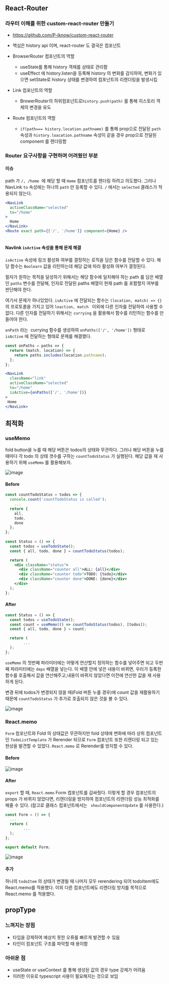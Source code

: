## React-Router 

### 라우터 이해를 위한 custom-react-router 만들기 

- https://github.com/P-iknow/custom-react-router

- 핵심은 history api 이며, react-router 도 결국은 컴포넌트
- BrowserRouter 컴포넌트의 역할
  - useState를 통해 history 객체를 상태로 관리함
  - useEffect 에  history.listen을 등록해 history 의 변화를 감지하여, 변화가 있으면 setState로 history 상태를 변경하여 컴포넌트의 리렌더링을 발생시킴 
- Link 컴포넌트의 역할
  - BrowerRouter의 하위컴포넌트로`history.push(path)` 를 통해 히스토리 객체의 변경을 유도
- Route 컴포넌트의 역할 
  - `if(path=== history.location.pathname)` 를 통해 prop으로 전달된  `path` 속성과 `history.loacation.pathname` 속성이 같을 경우 prop으로 전달된 component 를 렌더링함

### Router 요구사항을 구현하며 어려웠던 부분

#### 이슈

path 가 `/, /home`  에 해당 할 때 `Home` 컴포넌트를 렌더링 하려고 의도했다. 그러나 NavLink `to`  속성에는 하나의 `path` 만 등록할 수 있다. `/` 에서는 `selected` 클래스가 적용되지 않는다.   

```jsx
<NavLink
  activeClassName="selected"
  to="/home"
>
  Home
</NavLink>
<Route exact path={['/', '/home']} component={Home} />
  

```

#### Navlink `isActive` 속성을 통해 문제 해결 

`isActive` 속성에  링크 활성화 여부를 결정하는 로직을 담은 함수를 전달할 수 있다. 해당 함수는 `Boolearn`  값을 리턴하는데 해당 값에 따라 활성화 여부가 결정된다. 

필자가 원하는 목적을 달성하기 위해서는 해당 함수에 일치해야 하는 path 를 담은 배열인 `paths`  변수를 전달해, 인자로 전달된 paths 배열이 현재 path 를 포함할지 여부를 판단해야 한다.  

여기서 문제가 하나있었다.  `isActive` 에 전달되는 함수는 `(location, match) => {}` 의 프로토콜을 가지고 있어 `loaction, match `  이외에 다른 인자를 전달하여 사용할 수 없다. 다른 인자를 전달하기 위해서는 `currying` 을 활용해서 함수를 리턴하는 함수를 만들어야 한다.  

`onPath` 라는  currying 함수를 생성하여 `onPaths(['/', '/home'])` 형태로   `isActive` 에 전달하는 형태로 문제를 해결했다. 

```jsx
const onPaths = paths => {
  return (match, location) => {
    return paths.includes(location.pathname);
  };
};

<NavLink
  className="link"
  activeClassName="selected"
  to="/home"
  isActive={onPaths(['/', '/home'])}
>
 Home
</NavLink>
```



## 최적화

### useMemo

fold button을 누를 때 해당 버튼은 todos의 상태와 무관하다. 그러나 해당 버튼을 누를 때마다 각 todo 의 상태 갯수를 구하는 `countTodoStatus` 가 실행된다. 해당 값을 재 사용하기 위해 `useMemo` 를 활용해보자.  

![image](https://user-images.githubusercontent.com/35516239/64905601-bdcb1980-d715-11e9-99e5-1adaf476f3e8.png)

#### Before

```jsx
const countTodoStatus = todos => {
  console.count('countTodoStatus is called');
	...
  return {
    all,
    todo,
    done
  };
};
 
const Status = () => {
  const todos = useTodoState();
  const { all, todo, done } = countTodoStatus(todos);

  return (
    <div className="status">
      <div className="counter all">ALL: {all}</div>
      <div className="counter todo">TODO: {todo}</div>
      <div className="counter done">DONE: {done}</div>
    </div>
  );
};
```

#### After 

```js
const Status = () => {
  const todos = useTodoState();
  const count = useMemo(() => countTodoStatus(todos), [todos]);
  const { all, todo, done } = count;

  return (
 		...
  );
};
```

`useMemo` 의 첫번째 파라미터에는 어떻게 연산할지 정의하는 함수를 넣어주면 되고 두번째 파라미터에는 `deps` 배열을 넣는다. 이 배열 안에 넣은 내용이 바뀌면, 우리가 등록한 함수를 호출해서 값을 연산해주고,내용이 바뀌지 않았다면 이전에 연산한 값을 재 사용하게 된다.

변경 뒤에 todos가 변경되지 않을 때(Fold 버튼 누를 경우)에 count 값을 재활용하기 때문에 `countTodoStatus` 가 추가로 호출되지 않은 것을 볼 수 있다. 

![image](https://user-images.githubusercontent.com/35516239/64905681-fae3db80-d716-11e9-908c-92107db34249.png)

### React.memo

`Form` 컴포넌트와 Fold 의 상태값은 무관하지만 fold 상태에 변화에 따라 상위 컴포넌트인 `TodoListTemplate` 가 Rerender 되므로 `Form` 컴포넌트 또한 리렌더링 되고 있는 현상을 발견할 수 있었다. `React.memo` 로 Rerender를 방지할 수 있다. 

#### Before

![image](https://user-images.githubusercontent.com/35516239/64909138-4b712e00-d743-11e9-803f-ffd6a6726f55.png)

#### After

`export` 할 때, `React.memo` Form 컴포넌트를 감싸줬다. 이렇게 할 경우 컴포넌트의 props 가 바뀌지 않았다면, 리렌더링을 방지하여 컴포넌트의 리렌더링 성능 최적화를 해줄 수 있다. (참고로 클래스  컴포넌트에서는 ` shouldComponentUpdate`  를 사용한다.)    

```jsx
const Form = () => {
  ...
  return (
		...
  );
};

export default Form;
```

![image](https://user-images.githubusercontent.com/35516239/64909246-917ac180-d744-11e9-86e9-ba84a9973953.png)

#### 추가

 하나의 `todoItem` 의 상태가 변경될 때 나머지 모두 rerendering 되어 todoItem에도 React.memo를 적용했다. 이외 다른 컴포넌트에도 리렌더링 방지를 목적으로 React.memo 를 적용했다. 

## propType

### 느껴지는 장점

- 타입을 강제하여 예상치 못한 오류를 빠르게 발견할 수 있음
- 타인이 컴포넌트 구조를 파악할 때 용이함 

### 아쉬운 점

- useState or useContext 를 통해 생성된 값의 경우 type 강제가 어려움 
- 이러한 이유로 typescript 사용이 필요해지는 것으로 보임 

